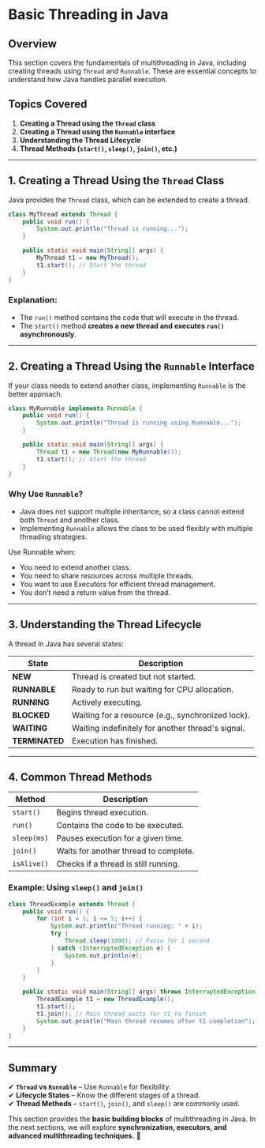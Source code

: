 # Basic Threading in Java

## Overview
This section covers the fundamentals of multithreading in Java, including creating threads using `Thread` and `Runnable`. These are essential concepts to understand how Java handles parallel execution.

## Topics Covered
1. **Creating a Thread using the `Thread` class**
2. **Creating a Thread using the `Runnable` interface**
3. **Understanding the Thread Lifecycle**
4. **Thread Methods (`start()`, `sleep()`, `join()`, etc.)**

---

## 1. Creating a Thread Using the `Thread` Class
Java provides the `Thread` class, which can be extended to create a thread.

```java
class MyThread extends Thread {
    public void run() {
        System.out.println("Thread is running...");
    }

    public static void main(String[] args) {
        MyThread t1 = new MyThread();
        t1.start(); // Start the thread
    }
}
```

### Explanation:
- The `run()` method contains the code that will execute in the thread.
- The `start()` method **creates a new thread and executes `run()` asynchronously**.

---

## 2. Creating a Thread Using the `Runnable` Interface
If your class needs to extend another class, implementing `Runnable` is the better approach.

```java
class MyRunnable implements Runnable {
    public void run() {
        System.out.println("Thread is running using Runnable...");
    }

    public static void main(String[] args) {
        Thread t1 = new Thread(new MyRunnable());
        t1.start(); // Start the thread
    }
}
```

### Why Use `Runnable`?
- Java does not support multiple inheritance, so a class cannot extend both `Thread` and another class.
- Implementing `Runnable` allows the class to be used flexibly with multiple threading strategies.

Use Runnable when:

- You need to extend another class.
- You need to share resources across multiple threads.
- You want to use Executors for efficient thread management.
- You don’t need a return value from the thread.

---

## 3. Understanding the Thread Lifecycle
A thread in Java has several states:

| State         | Description |
|--------------|------------|
| **NEW**      | Thread is created but not started. |
| **RUNNABLE** | Ready to run but waiting for CPU allocation. |
| **RUNNING**  | Actively executing. |
| **BLOCKED**  | Waiting for a resource (e.g., synchronized lock). |
| **WAITING**  | Waiting indefinitely for another thread's signal. |
| **TERMINATED** | Execution has finished. |

---

## 4. Common Thread Methods
| Method | Description |
|--------|------------|
| `start()` | Begins thread execution. |
| `run()` | Contains the code to be executed. |
| `sleep(ms)` | Pauses execution for a given time. |
| `join()` | Waits for another thread to complete. |
| `isAlive()` | Checks if a thread is still running. |

### Example: Using `sleep()` and `join()`
```java
class ThreadExample extends Thread {
    public void run() {
        for (int i = 1; i <= 5; i++) {
            System.out.println("Thread running: " + i);
            try {
                Thread.sleep(1000); // Pause for 1 second
            } catch (InterruptedException e) {
                System.out.println(e);
            }
        }
    }

    public static void main(String[] args) throws InterruptedException {
        ThreadExample t1 = new ThreadExample();
        t1.start();
        t1.join(); // Main thread waits for t1 to finish
        System.out.println("Main thread resumes after t1 completion");
    }
}
```

---

## Summary
✔ **`Thread` vs `Runnable`** – Use `Runnable` for flexibility.  
✔ **Lifecycle States** – Know the different stages of a thread.  
✔ **Thread Methods** – `start()`, `join()`, and `sleep()` are commonly used.

This section provides the **basic building blocks** of multithreading in Java. In the next sections, we will explore **synchronization, executors, and advanced multithreading techniques.** 🚀

